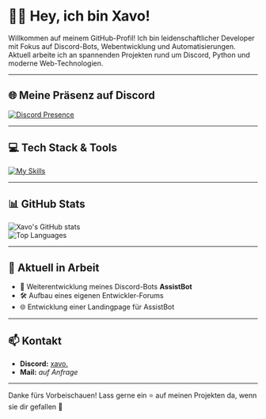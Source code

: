 # 👋🏼 Hey, ich bin Xavo!

Willkommen auf meinem GitHub-Profil! Ich bin leidenschaftlicher Developer mit Fokus auf Discord-Bots, Webentwicklung und Automatisierungen. Aktuell arbeite ich an spannenden Projekten rund um Discord, Python und moderne Web-Technologien.

---

## 🌐 Meine Präsenz auf Discord

[![Discord Presence](https://lanyard.cnrad.dev/api/1314991090616766564)](https://discord.com/users/1314991090616766564)

---

## 💻 Tech Stack & Tools

[![My Skills](https://skillicons.dev/icons?i=python,nodejs,pycharm,webstorm,discord)](https://skillicons.dev)

---

## 📊 GitHub Stats

![Xavo's GitHub stats](https://github-readme-stats.vercel.app/api?username=xavoyx&show_icons=true&theme=tokyonight&hide_title=true)  
![Top Languages](https://github-readme-stats.vercel.app/api/top-langs/?username=xavoyx&hide=javascript,html&layout=compact&theme=tokyonight)

---

## 🚀 Aktuell in Arbeit

- 🤖 Weiterentwicklung meines Discord-Bots **AssistBot**
- 🛠 Aufbau eines eigenen Entwickler-Forums
- 🌐 Entwicklung einer Landingpage für AssistBot

---

## 📫 Kontakt

- **Discord:** [xavo.](https://discord.com/users/1314991090616766564)  
- **Mail:** *auf Anfrage*

---

Danke fürs Vorbeischauen! Lass gerne ein ⭐ auf meinen Projekten da, wenn sie dir gefallen 🙌
